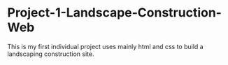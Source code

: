 # Project-1-Landscape-Construction-Web
This is my first individual project uses mainly html and css to build a landscaping construction site.